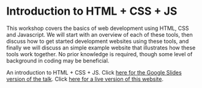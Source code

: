 # Introduction to HTML + CSS + JS

This workshop covers the basics of web development using HTML, CSS and Javascript. We will start with an overview of each of these tools, then discuss how to get started development websites using these tools, and finally we will discuss an simple example website that illustrates how these tools work together.  No prior knowledge is required, though some level of background in coding may be beneficial.

An introduction to HTML + CSS + JS.  Click [here for the Google Slides version of the talk](https://docs.google.com/presentation/d/1qX9lqbAMkg1IouSIzxPFFKyAa9u4eCAlvpjOxBBYjMo/edit?usp=sharing).  Click [here for a live version of this website](https://ageller.github.io/IntroToHTMLCSSJS/).
